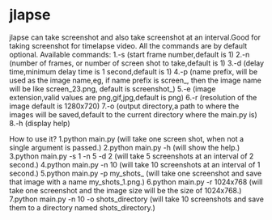 # jlapse
jlapse can take screenshot and also take screenshot at an interval.Good for taking screenshot for timelapse video.
All the commands are by default optional.
Available commands:
  1.-s (start frame number,default is 1)
  2.-n (number of frames, or number of screen shot to take,default is 1)
  3.-d (delay time,minimum delay time is 1 second,default is 1)
  4.-p (name prefix, will be used as the image name,eg, if name prefix is screen_, then the image name will be like screen_23.png,
        default is screenshot_)
  5.-e (image extension,valid values are png,gif,jpg,default is png)
  6.-r (resolution of the image default is 1280x720)
  7.-o (output directory,a path to where the images will be saved,default to the current directory where the main.py is)
  8.-h (display help)

How to use it?
1.python main.py  (will take one screen shot, when not a single argument is passed.)
2.python main.py -h (will show the help.)
3.python main.py -s 1 -n 5 -d 2 (will take 5 screenshots at an interval of 2 second.)
4.python main.py -n 10 (will take 10 screenshots at an interval of 1 second.)
5.python main.py -p my_shots_ (will take one screenshot and save that image with a name my_shots_1.png.)
6.python main.py -r 1024x768 (will take one screenshot and the image size will be the size of 1024x768.)
7.python main.py -n 10 -o shots_directory (will take 10 screenshots and save them to a directory named shots_directory.)
